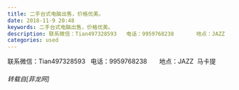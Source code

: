 ```yaml
---
title: 二手台式电脑出售，价格优美。
date: 2018-11-9 20:48
keywords: 二手台式电脑出售，价格优美。
description: 联系微信：Tian497328593   电话：9959768238       地点：JAZZ  马卡提
categories: used
---
```

<td class="t_f" id="postmessage_2246795">

联系微信：Tian497328593   电话：9959768238       地点：JAZZ  马卡提</td>
###### 转载自[菲龙网]